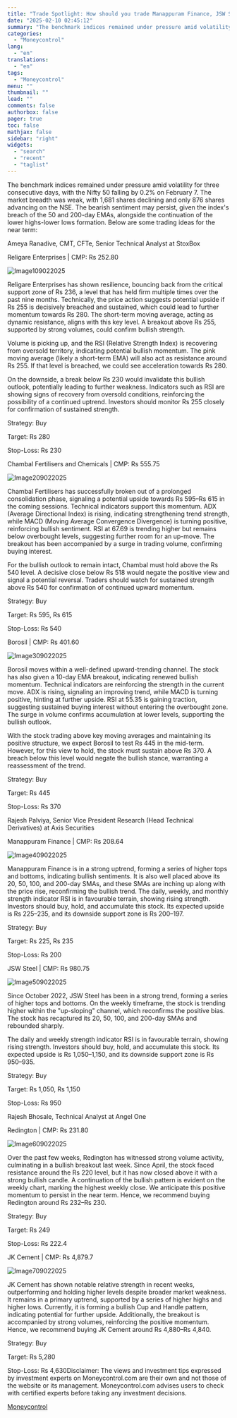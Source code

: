 ```yaml
---
title: "Trade Spotlight: How should you trade Manappuram Finance, JSW Steel, Religare Enterprises, JK Cement, Chambal Fertilisers, and other on February 10?"
date: "2025-02-10 02:45:12"
summary: "The benchmark indices remained under pressure amid volatility for three consecutive days, with the Nifty 50 falling by 0.2% on February 7. The market breadth was weak, with 1,681 shares declining and only 876 shares advancing on the NSE. The bearish sentiment may persist, given the index's breach of the..."
categories:
  - "Moneycontrol"
lang:
  - "en"
translations:
  - "en"
tags:
  - "Moneycontrol"
menu: ""
thumbnail: ""
lead: ""
comments: false
authorbox: false
pager: true
toc: false
mathjax: false
sidebar: "right"
widgets:
  - "search"
  - "recent"
  - "taglist"
---
```


The benchmark indices remained under pressure amid volatility for three consecutive days, with the Nifty 50 falling by 0.2% on February 7. The market breadth was weak, with 1,681 shares declining and only 876 shares advancing on the NSE. The bearish sentiment may persist, given the index's breach of the 50 and 200-day EMAs, alongside the continuation of the lower highs-lower lows formation. Below are some trading ideas for the near term:

Ameya Ranadive, CMT, CFTe, Senior Technical Analyst at StoxBox

Religare Enterprises | CMP: Rs 252.80

![Image109022025](https://s3.tradingview.com/news/image/moneycontrol:a4cfe3e20094b-41b5a31485a5de4f1d3cabb8efd840ab-resized.jpeg)

Religare Enterprises has shown resilience, bouncing back from the critical support zone of Rs 236, a level that has held firm multiple times over the past nine months. Technically, the price action suggests potential upside if Rs 255 is decisively breached and sustained, which could lead to further momentum towards Rs 280. The short-term moving average, acting as dynamic resistance, aligns with this key level. A breakout above Rs 255, supported by strong volumes, could confirm bullish strength.

Volume is picking up, and the RSI (Relative Strength Index) is recovering from oversold territory, indicating potential bullish momentum. The pink moving average (likely a short-term EMA) will also act as resistance around Rs 255. If that level is breached, we could see acceleration towards Rs 280.

On the downside, a break below Rs 230 would invalidate this bullish outlook, potentially leading to further weakness. Indicators such as RSI are showing signs of recovery from oversold conditions, reinforcing the possibility of a continued uptrend. Investors should monitor Rs 255 closely for confirmation of sustained strength.

Strategy: Buy

Target: Rs 280

Stop-Loss: Rs 230

Chambal Fertilisers and Chemicals | CMP: Rs 555.75

![Image209022025](https://s3.tradingview.com/news/image/moneycontrol:a4cfe3e20094b-9f23cc18d84bd707ae89a97854381dd8-resized.jpeg)

Chambal Fertilisers has successfully broken out of a prolonged consolidation phase, signaling a potential upside towards Rs 595–Rs 615 in the coming sessions. Technical indicators support this momentum. ADX (Average Directional Index) is rising, indicating strengthening trend strength, while MACD (Moving Average Convergence Divergence) is turning positive, reinforcing bullish sentiment. RSI at 67.69 is trending higher but remains below overbought levels, suggesting further room for an up-move. The breakout has been accompanied by a surge in trading volume, confirming buying interest.

For the bullish outlook to remain intact, Chambal must hold above the Rs 540 level. A decisive close below Rs 518 would negate the positive view and signal a potential reversal. Traders should watch for sustained strength above Rs 540 for confirmation of continued upward momentum.

Strategy: Buy

Target: Rs 595, Rs 615

Stop-Loss: Rs 540

Borosil | CMP: Rs 401.60

![Image309022025](https://s3.tradingview.com/news/image/moneycontrol:a4cfe3e20094b-8bc700e39e6e07912790c9a04a58c9c0-resized.jpeg)

Borosil moves within a well-defined upward-trending channel. The stock has also given a 10-day EMA breakout, indicating renewed bullish momentum. Technical indicators are reinforcing the strength in the current move. ADX is rising, signaling an improving trend, while MACD is turning positive, hinting at further upside. RSI at 55.35 is gaining traction, suggesting sustained buying interest without entering the overbought zone. The surge in volume confirms accumulation at lower levels, supporting the bullish outlook.

With the stock trading above key moving averages and maintaining its positive structure, we expect Borosil to test Rs 445 in the mid-term. However, for this view to hold, the stock must sustain above Rs 370. A breach below this level would negate the bullish stance, warranting a reassessment of the trend.

Strategy: Buy

Target: Rs 445

Stop-Loss: Rs 370

Rajesh Palviya, Senior Vice President Research (Head Technical Derivatives) at Axis Securities

Manappuram Finance | CMP: Rs 208.64

![Image409022025](https://s3.tradingview.com/news/image/moneycontrol:a4cfe3e20094b-0a0b4ddf9fd8bc42048c4e57cc7bafbf-resized.jpeg)

Manappuram Finance is in a strong uptrend, forming a series of higher tops and bottoms, indicating bullish sentiments. It is also well placed above its 20, 50, 100, and 200-day SMAs, and these SMAs are inching up along with the price rise, reconfirming the bullish trend. The daily, weekly, and monthly strength indicator RSI is in favourable terrain, showing rising strength. Investors should buy, hold, and accumulate this stock. Its expected upside is Rs 225–235, and its downside support zone is Rs 200–197.

Strategy: Buy

Target: Rs 225, Rs 235

Stop-Loss: Rs 200

JSW Steel | CMP: Rs 980.75

![Image509022025](https://s3.tradingview.com/news/image/moneycontrol:a4cfe3e20094b-d608630a64ee2f2ddec5ea5db7882385-resized.jpeg)

Since October 2022, JSW Steel has been in a strong trend, forming a series of higher tops and bottoms. On the weekly timeframe, the stock is trending higher within the "up-sloping" channel, which reconfirms the positive bias. The stock has recaptured its 20, 50, 100, and 200-day SMAs and rebounded sharply.

The daily and weekly strength indicator RSI is in favourable terrain, showing rising strength. Investors should buy, hold, and accumulate this stock. Its expected upside is Rs 1,050–1,150, and its downside support zone is Rs 950–935.

Strategy: Buy

Target: Rs 1,050, Rs 1,150

Stop-Loss: Rs 950

Rajesh Bhosale, Technical Analyst at Angel One

Redington | CMP: Rs 231.80

![Image609022025](https://s3.tradingview.com/news/image/moneycontrol:a4cfe3e20094b-8ddc910e7c717d412a4937701ef7bdb1-resized.jpeg)

Over the past few weeks, Redington has witnessed strong volume activity, culminating in a bullish breakout last week. Since April, the stock faced resistance around the Rs 220 level, but it has now closed above it with a strong bullish candle. A continuation of the bullish pattern is evident on the weekly chart, marking the highest weekly close. We anticipate this positive momentum to persist in the near term. Hence, we recommend buying Redington around Rs 232–Rs 230.

Strategy: Buy

Target: Rs 249

Stop-Loss: Rs 222.4

JK Cement | CMP: Rs 4,879.7

![Image709022025](https://s3.tradingview.com/news/image/moneycontrol:a4cfe3e20094b-ff72c3071e16ba65d2ab127bfdf14dfb-resized.jpeg)

JK Cement has shown notable relative strength in recent weeks, outperforming and holding higher levels despite broader market weakness. It remains in a primary uptrend, supported by a series of higher highs and higher lows. Currently, it is forming a bullish Cup and Handle pattern, indicating potential for further upside. Additionally, the breakout is accompanied by strong volumes, reinforcing the positive momentum. Hence, we recommend buying JK Cement around Rs 4,880–Rs 4,840.

Strategy: Buy

Target: Rs 5,280

Stop-Loss: Rs 4,630Disclaimer: The views and investment tips expressed by investment experts on Moneycontrol.com are their own and not those of the website or its management. Moneycontrol.com advises users to check with certified experts before taking any investment decisions.

[Moneycontrol](https://www.tradingview.com/news/moneycontrol:a4cfe3e20094b:0-trade-spotlight-how-should-you-trade-manappuram-finance-jsw-steel-religare-enterprises-jk-cement-chambal-fertilisers-and-other-on-february-10/)
